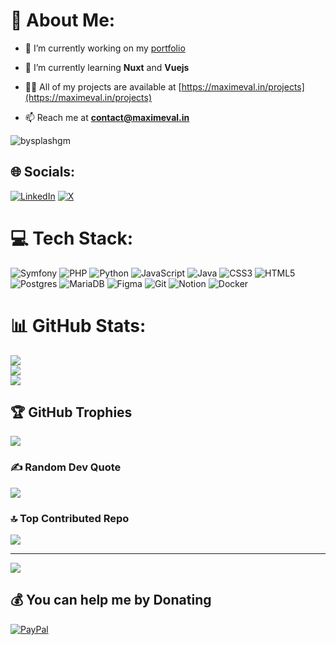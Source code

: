 # 💫 About Me:
- 🔭 I’m currently working on my [portfolio](https://github.com/BySplashGm/portfolio)

- 🌱 I’m currently learning **Nuxt** and **Vuejs**

- 👨‍💻 All of my projects are available at [https://maximeval.in/projects](https://maximeval.in/projects)

- 📫 Reach me at **contact@maximeval.in**

<p align="left"> <img src="https://komarev.com/ghpvc/?username=bysplashgm&label=Profile%20views&color=0e75b6&style=flat-square" alt="bysplashgm" /> </p>

## 🌐 Socials:
[![LinkedIn](https://img.shields.io/badge/LinkedIn-%230077B5.svg?logo=linkedin&logoColor=white)](https://linkedin.com/in/MaximeValin) [![X](https://img.shields.io/badge/X-black.svg?logo=X&logoColor=white)](https://x.com/BySplashTV) 

# 💻 Tech Stack:
![Symfony](https://img.shields.io/badge/symfony-%23000000.svg?style=for-the-badge&logo=symfony&logoColor=white) ![PHP](https://img.shields.io/badge/php-%23777BB4.svg?style=for-the-badge&logo=php&logoColor=white) ![Python](https://img.shields.io/badge/python-3670A0?style=for-the-badge&logo=python&logoColor=ffdd54) ![JavaScript](https://img.shields.io/badge/javascript-%23323330.svg?style=for-the-badge&logo=javascript&logoColor=%23F7DF1E) ![Java](https://img.shields.io/badge/java-%23ED8B00.svg?style=for-the-badge&logo=openjdk&logoColor=white) ![CSS3](https://img.shields.io/badge/css3-%231572B6.svg?style=for-the-badge&logo=css3&logoColor=white) ![HTML5](https://img.shields.io/badge/html5-%23E34F26.svg?style=for-the-badge&logo=html5&logoColor=white) ![Postgres](https://img.shields.io/badge/postgres-%23316192.svg?style=for-the-badge&logo=postgresql&logoColor=white) ![MariaDB](https://img.shields.io/badge/MariaDB-003545?style=for-the-badge&logo=mariadb&logoColor=white) ![Figma](https://img.shields.io/badge/figma-%23F24E1E.svg?style=for-the-badge&logo=figma&logoColor=white) ![Git](https://img.shields.io/badge/git-%23F05033.svg?style=for-the-badge&logo=git&logoColor=white) ![Notion](https://img.shields.io/badge/Notion-%23000000.svg?style=for-the-badge&logo=notion&logoColor=white) ![Docker](https://img.shields.io/badge/docker-%230db7ed.svg?style=for-the-badge&logo=docker&logoColor=white)
# 📊 GitHub Stats:
![](https://github-readme-stats.vercel.app/api?username=BySplashGm&theme=dark&hide_border=false&include_all_commits=true&count_private=true)<br/>
![](https://github-readme-streak-stats.herokuapp.com/?user=BySplashGm&theme=dark&hide_border=false)<br/>
![](https://github-readme-stats.vercel.app/api/top-langs/?username=BySplashGm&theme=dark&hide_border=false&include_all_commits=true&count_private=true&layout=compact)

## 🏆 GitHub Trophies
![](https://github-profile-trophy.vercel.app/?username=BySplashGm&theme=tokyonight&no-frame=false&no-bg=true&margin-w=4)

### ✍️ Random Dev Quote
![](https://quotes-github-readme.vercel.app/api?type=horizontal&theme=tokyonight)

### 🔝 Top Contributed Repo
![](https://github-contributor-stats.vercel.app/api?username=BySplashGm&limit=5&theme=tokyonight&combine_all_yearly_contributions=true)

---
[![](https://visitcount.itsvg.in/api?id=BySplashGm&icon=6&color=1)](https://visitcount.itsvg.in)

  ## 💰 You can help me by Donating
  [![PayPal](https://img.shields.io/badge/PayPal-00457C?style=for-the-badge&logo=paypal&logoColor=white)](https://paypal.me/BySplash) 

  
<!-- Proudly created with GPRM ( https://gprm.itsvg.in ) -->
